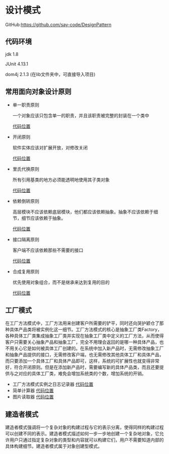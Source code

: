 # 设计模式

GitHub:https://github.com/say-code/DesignPattern

## 代码环境

jdk 1.8

JUnit 4.13.1

dom4j 2.1.3 (在lib文件夹中，可直接导入项目)

## 常用面向对象设计原则

- 单一职责原则

  一个对象应该只包含单一的职责，并且该职责被完整的封装在一个类中

  [代码位置](./src/main/principle/singleResponsibility)

- 开闭原则

  软件实体应该对扩展开放，对修改关闭

  [代码位置](./src/main/principle/openClosed)

- 里氏代换原则

  所有引用基类的地方必须能透明地使用其子类对象

  [代码位置](./src/main/principle/richterSubstitution)

- 依赖倒转原则

  高层模块不应该依赖底层模块，他们都应该依赖抽象。抽象不应该依赖于细节，细节应该依赖于抽象。

  [代码位置](./src/main/principle/dependenceInversion)	

- 接口隔离原则

  客户端不应该依赖那些不需要的接口

  [代码位置](./src/main/principle/interfaceSegregation)	

- 合成复用原则

  优先使用对象组合，而不是继承来达到复用的目的

  [代码位置](./src/main/principle/compositeReuse)	

## 工厂模式

​	在工厂方法模式中，工厂方法用来创建客户所需要的铲平，同时还向哭护颖仓了那种具体产品类将被实例化这一细节。工厂方法模式的核心是抽象工厂类Factory，各种具体工厂类集成抽象工厂类并实现在抽象工厂类中定义的工厂方法，从而使得客户只需要关心抽象产品和抽象工厂，完全不用理会返回的是哪一种具体产品，也不用关心它是如何被具体工厂创建的。在系统中加入新产品时，无需修改抽象工厂和抽象产品提供的接口，无需修改客户端，也无需修改其他具体工厂和具体产品，而只要添加一个具体工厂和具体产品即可，这样，系统的可扩展性也就变得非常好，符合开闭原则。但是在添加新产品时，需要编写新的具体产品类，而且还要提供与之对应的具体工厂类，难免会增加系统类的个数，增加系统的开销。

- 工厂方法模式实例之日志记录器 [代码位置](./src/main/factoryMethod/example)
- 简单计算器 [代码位置](./src/main/factoryMethod/simpleCalculator)
- 图片读取器 [代码位置](./src/main/factoryMethod/ImgRead)

## 建造者模式

​	建造者模式强调将一个复杂对象的构建过程与它的表示分离，使得同样的构建过程可以创建不同的表示。建造者模式描述如何一步一步地创建一个复杂地对象，它允许用户只通过指定复杂对象的类型和内容就可以构建它们，用户不需要知道内部的具体构建细节。建造者模式属于对象创建型模式。

